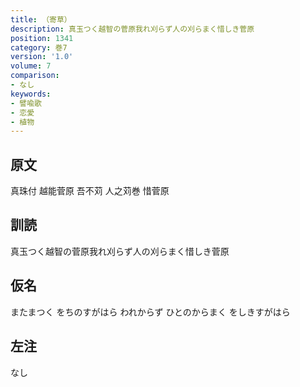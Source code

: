 ```yaml
---
title: （寄草）
description: 真玉つく越智の菅原我れ刈らず人の刈らまく惜しき菅原
position: 1341
category: 巻7
version: '1.0'
volume: 7
comparison:
- なし
keywords:
- 譬喩歌
- 恋愛
- 植物
---
```


## 原文

真珠付 越能菅原 吾不苅 人之苅巻 惜菅原

## 訓読

真玉つく越智の菅原我れ刈らず人の刈らまく惜しき菅原

## 仮名

またまつく をちのすがはら われからず ひとのからまく をしきすがはら

## 左注

なし
